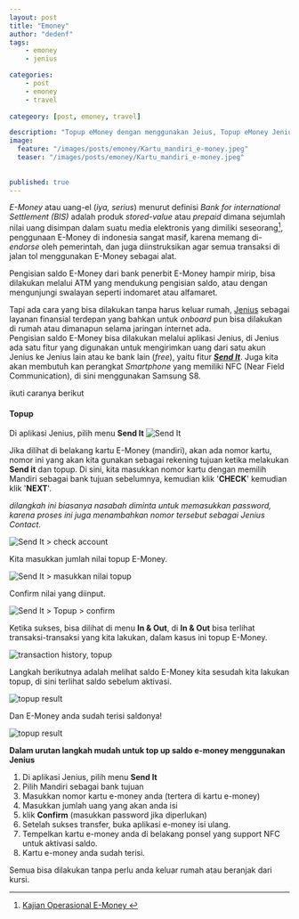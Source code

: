 ```yaml
---
layout: post
title: "Emoney"
author: "dedenf"
tags:
    - emoney
    - jenius

categories: 
    - post
    - emoney
    - travel
    
categeory: [post, emoney, travel]

description: "Topup eMoney dengan menggunakan Jeius, Topup eMoney Jeniusin aja!"
image:
  feature: "/images/posts/emoney/Kartu_mandiri_e-money.jpeg"
  teaser: "/images/posts/emoney/Kartu_mandiri_e-money.jpeg"
  
  
published: true
---
```


_E-Money_ atau uang-el (_iya, serius_) menurut definisi _Bank for international Settlement (BIS)_ adalah produk _stored-value_ atau _prepaid_ dimana
sejumlah nilai uang disimpan dalam suatu media elektronis yang dimiliki seseorang[^1], penggunaan E-Money di indonesia sangat masif, karena memang di- _endorse_ oleh pemerintah, dan juga diinstruksikan agar semua transaksi di jalan tol menggunakan E-Money sebagai alat.

Pengisian saldo E-Money dari bank penerbit E-Money hampir mirip, bisa dilakukan melalui ATM yang mendukung pengisian saldo, atau dengan mengunjungi swalayan seperti indomaret atau alfamaret. 

Tapi ada cara yang bisa dilakukan tanpa harus keluar rumah, [Jenius](https://www.jenius.com/) sebagai layanan finansial terdepan yang bahkan untuk _onboard_ pun bisa dilakukan di rumah atau dimanapun selama jaringan internet ada.    
Pengisian saldo E-Money bisa dilakukan melalui aplikasi Jenius, di Jenius ada satu fitur yang digunakan untuk mengirimkan uang dari satu akun Jenius ke Jenius lain atau ke bank lain (_free_), yaitu fitur [**_Send It_**](https://www.jenius.com/features/send-it/). Juga kita akan membutuh kan perangkat _Smartphone_ yang memiliki NFC (Near Field Communication), di sini menggunakan Samsung S8.

ikuti caranya berikut

<!-- more -->

#### Topup
Di aplikasi Jenius, pilih menu **Send It**
![Send It](/images/posts/emoney/001.jpg)

Jika dilihat di belakang kartu E-Money (mandiri), akan ada nomor kartu, nomor ini yang akan kita gunakan sebagai rekening tujuan ketika melakukan **Send it** dan topup.
Di sini, kita masukkan nomor kartu dengan memilih Mandiri sebagai bank tujuan sebelumnya, kemudian klik '**CHECK**' kemudian klik '**NEXT**'.

_dilangkah ini biasanya nasabah diminta untuk memasukkan password, karena proses ini juga menambahkan nomor tersebut sebagai Jenius Contact_.

![Send It > check account](/images/posts/emoney/12.jpg)


Kita masukkan jumlah nilai topup E-Money.   

![Send It > masukkan nilai topup](/images/posts/emoney/02.jpg)

Confirm nilai yang diinput.

![Send It > Topup > confirm](/images/posts/emoney/03.jpg)

Ketika sukses, bisa dilihat di menu **In & Out**, di **In & Out** bisa terlihat transaksi-transaksi yang kita lakukan, dalam kasus ini topup E-Money.

![transaction history, topup](/images/posts/emoney/002.jpg)

Langkah berikutnya adalah melihat saldo E-Money kita sesudah kita lakukan topup, di sini terlihat saldo sebelum aktivasi.

![topup result](/images/posts/emoney/003.jpg)

Dan E-Money anda sudah terisi saldonya!

![topup result](/images/posts/emoney/004.jpg)


**Dalam urutan langkah mudah untuk top up saldo e-money menggunakan Jenius** 
1. Di aplikasi Jenius, pilih menu **Send It**
2. Pilih Mandiri sebagai bank tujuan 
3. Masukkan nomor kartu e-money anda (tertera di kartu e-money)
4. Masukkan jumlah uang yang akan anda isi
5. klik **Confirm** (masukkan password jika diperlukan)
6. Setelah sukses transfer, buka aplikasi e-money isi ulang.
7. Tempelkan kartu e-money anda di belakang ponsel yang support NFC untuk aktivasi saldo.
8. Kartu e-money anda sudah terisi.


Semua bisa dilakukan tanpa perlu anda keluar rumah atau beranjak dari kursi.


[^1]:[Kajian Operasional E-Money ](http://www.bi.go.id/id/publikasi/sistem-pembayaran/riset/Documents/4a79ad4a8dbe4ebca2c0f86a5a2f1c69KajianEMoney.pdf)